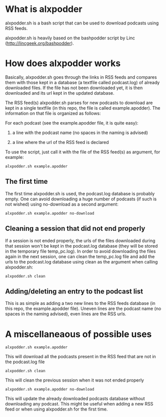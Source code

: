 # What is alxpodder

alxpodder.sh is a bash script that can be used to download podcasts using RSS feeds.

alxpodder.sh is heavily based on the bashpodder script by Linc (http://lincgeek.org/bashpodder).

# How does alxpodder works

Basically, alxpodder.sh goes through the links in RSS feeds and compares them with those kept in a database (a textfile called podcast.log) of already downloaded files.
If the file has not been downloaded yet, it is then downloaded and its url kept in the updated database.

The RSS feed(s) alxpodder.sh parses for new podcasts to download are kept in a single textfile (in this repo, the file is called example.apodder).
The information on that file is organized as follows:

For each podcast (see the example.apodder file, it is quite easy):

1. a line with the podcast name (no spaces in the naming is advised)

2. a line where the url of the RSS feed is declared

To use the script, just call it with the file of the RSS feed(s) as argument, for example:

	alxpodder.sh example.apodder

## The first time

The first time alxpodder.sh is used, the podcast.log database is probably empty. One can avoid downloading a huge number of podcasts (if such is not wished) using no-download as a second argument:

	alxpodder.sh example.apodder no-download

## Cleaning a session that did not end properly

If a session is not ended properly, the urls of the files downloaded during that session won't be kept in the podcast.log database (they will be stored in the temporary file temp_pc.log).
In order to avoid downloading the files again in the next session, one can clean the temp_pc.log file and add the urls to the podcast.log database using clean as the argument when calling alxpodder.sh:

	alxpodder.sh clean

## Adding/deleting an entry to the podcast list

This is as simple as adding a two new lines to the RSS feeds database (in this repo, the example.apodder file).
Uneven lines are the podcast name (no spaces in the naming advised), even lines are the RSS urls.

# A miscellaneaous of possible uses

	alxpodder.sh example.apodder
This will download all the podcasts present in the RSS feed that are not in the podcast.log file

	alxpodder.sh clean
This will clean the previous session when it was not ended properly

	alxpodder.sh example.apodder no-download
This will update the already downloaded podcasts database without downloading any podcast.
This might be useful when adding a new RSS feed or when using alxpodder.sh for the first time.
